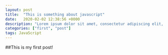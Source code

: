 ```yaml
---
layout: post
title:  "This is something about javascript"
date:   2020-02-02 12:38:56 +0000
description: "Lorem ipsum dolor sit amet, consectetur adipiscing elit, sed do eiusmod tempor incididunt ut labore et dolore magna aliqua."
categories: ["first", "post"]
tags: JavaScript
---
```

##This is my first post!